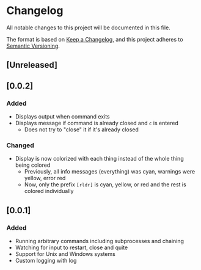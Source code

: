 # Changelog

All notable changes to this project will be documented in this file.

The format is based on [Keep a Changelog](https://keepachangelog.com/en/1.1.0/),
and this project adheres to [Semantic Versioning](https://semver.org/spec/v2.0.0.html).

## [Unreleased]

## [0.0.2]
### Added
- Displays output when command exits
- Displays message if command is already closed and `c` is entered
  + Does not try to "close" it if it's already closed

### Changed
- Display is now colorized with each thing instead of the whole thing being colored
  + Previously, all info messages (everything) was cyan, warnings were yellow, error red
  + Now, only the prefix `[rldr]` is cyan, yellow, or red and the rest is colored individually


## [0.0.1]
### Added
- Running arbitrary commands including subprocesses and chaining
- Watching for input to restart, close and quite
- Support for Unix and Windows systems
- Custom logging with log